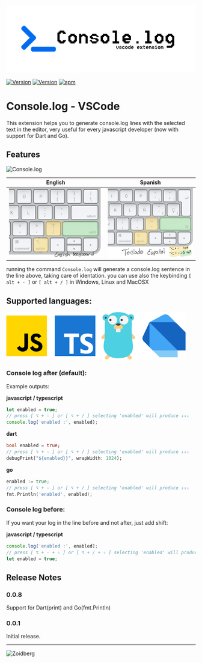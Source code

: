 ![logo](./images/consolelogvscode.png)  


[![Version](https://vsmarketplacebadge.apphb.com/version-short/Luis.console-log.svg)](https://marketplace.visualstudio.com/items?itemName=Luis.console-log) [![Version](https://vsmarketplacebadge.apphb.com/installs/Luis.console-log.svg)](https://marketplace.visualstudio.com/items?itemName=Luis.console-log)
[![apm](https://img.shields.io/apm/l/vim-mode.svg)]()  


# Console.log - VSCode

This extension helps you to generate console.log lines with the selected text in the editor,
very useful for every javascript developer (now with support for Dart and Go).

## Features

![Console.log](./images/console_log_demo.gif)

English             |  Spanish
:-------------------------:|:-------------------------:
![](./images/english_keyboard.jpg)  |  ![](./images/spanish_keyboard.jpg)

running the command ```Console.log``` will generate a console.log sentence in the line above, taking care of identation.
you can use also the keybinding ```[ alt + - ]``` or ```[ alt + / ]``` in Windows, Linux and MacOSX



## Supported languages:

![Supported languages](./images/consolelog-langs.png)  

### Console log after (default):

Example outputs:

**javascript / typescript**
```javascript
let enabled = true;
// press [ ⌥ + - ] or [ ⌥ + / ] selecting 'enabled' will produce ↓↓↓
console.log('enabled :', enabled);
```

**dart**
```dart
bool enabled = true;
// press [ ⌥ + - ] or [ ⌥ + / ] selecting 'enabled' will produce ↓↓↓
debugPrint("${enabled}}", wrapWidth: 1024);
```


**go**
```go
enabled := true;
// press [ ⌥ + - ] or [ ⌥ + / ] selecting 'enabled' will produce ↓↓↓
fmt.Println('enabled', enabled);
```

### Console log before:

If you want your log in the line before and not after, just add shift:

**javascript / typescript**
```javascript
console.log('enabled :', enabled);
// press [ ⌥ + - + ⇧ ] or [ ⌥ + / + ⇧ ] selecting 'enabled' will produce ↑↑↑
let enabled = true;
```


## Release Notes

### 0.0.8

Support for Dart(print) and Go(fmt.Println)

### 0.0.1

Initial release.


-----------------------------------------------------------------------------------------------------------

![Zoidberg](./images/zoidberg.jpg)
